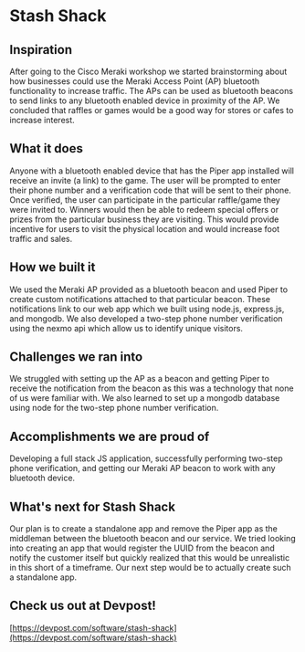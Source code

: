 # Stash Shack

## Inspiration
After going to the Cisco Meraki workshop we started brainstorming about how businesses could use the Meraki Access Point (AP) bluetooth functionality to increase traffic. The APs can be used as bluetooth beacons to send links to any bluetooth enabled device in proximity of the AP. We concluded that raffles or games would be a good way for stores or cafes to increase interest.

## What it does
Anyone with a bluetooth enabled device that has the Piper app installed will receive an invite (a link) to the game. The user will be prompted to enter their phone number and a verification code that will be sent to their phone. Once verified, the user can participate in the particular raffle/game they were invited to. Winners would then be able to redeem special offers or prizes from the particular business they are visiting. This would provide incentive for users to visit the physical location and would increase foot traffic and sales.

## How we built it
We used the Meraki AP provided as a bluetooth beacon and used Piper to create custom notifications attached to that particular beacon. These notifications link to our web app which we built using node.js, express.js, and mongodb. We also developed a two-step phone number verification using the nexmo api which allow us to identify unique visitors.

## Challenges we ran into
We struggled with setting up the AP as a beacon and getting Piper to receive the notification from the beacon as this was a technology that none of us were familiar with. We also learned to set up a mongodb database using node for the two-step phone number verification.

## Accomplishments we are proud of
Developing a full stack JS application, successfully performing two-step phone verification, and getting our Meraki AP beacon to work with any bluetooth device.

## What's next for Stash Shack
Our plan is to create a standalone app and remove the Piper app as the middleman between the bluetooth beacon and our service. We tried looking into creating an app that would register the UUID from the beacon and notify the customer itself but quickly realized that this would be unrealistic in this short of a timeframe. Our next step would be to actually create such a standalone app.

## Check us out at Devpost!
[https://devpost.com/software/stash-shack](https://devpost.com/software/stash-shack)